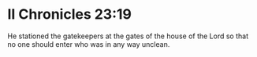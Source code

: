 # II Chronicles 23:19

He stationed the gatekeepers at the gates of the house of the Lord so that no one should enter who was in any way unclean.
